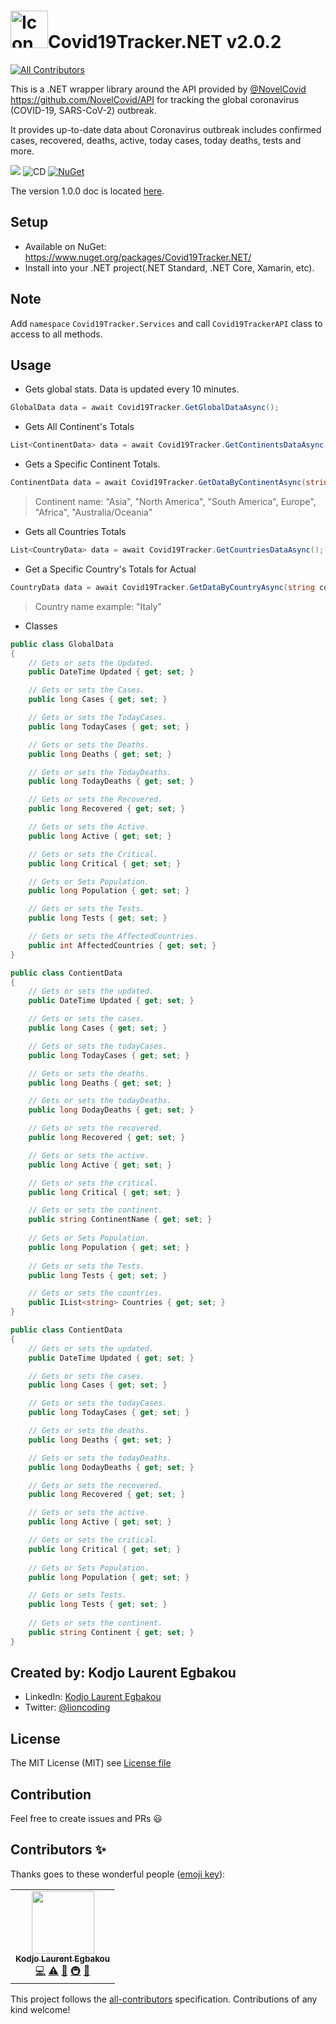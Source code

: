 # <img src="art/icon.png" alt="Icon" width="60" />Covid19Tracker.NET  v2.0.2
<!-- ALL-CONTRIBUTORS-BADGE:START - Do not remove or modify this section -->
[![All Contributors](https://img.shields.io/badge/all_contributors-1-orange.svg?style=flat-square)](#contributors-)
<!-- ALL-CONTRIBUTORS-BADGE:END -->

This is a .NET wrapper library around the API provided by [@NovelCovid](https://github.com/NovelCovid/) https://github.com/NovelCovid/API for tracking the global coronavirus (COVID-19, SARS-CoV-2) outbreak. 

It provides up-to-date data about Coronavirus outbreak includes confirmed cases, recovered, deaths, active, today cases, today deaths, tests and more.

![](https://github.com/egbakou/Covid19Tracker.NET/workflows/CI/badge.svg) ![CD](https://github.com/egbakou/Covid19Tracker.NET/workflows/CD/badge.svg) [![NuGet](https://img.shields.io/nuget/v/Covid19Tracker.NET.svg?label=NuGet)](https://www.nuget.org/packages/Covid19Tracker.NET/)

The version 1.0.0 doc is located [here](https://github.com/egbakou/Covid19Tracker.NET/blob/master/Docs/V1.0.0README.md).

## Setup

- Available on NuGet: https://www.nuget.org/packages/Covid19Tracker.NET/ 
- Install into your .NET project(.NET Standard, .NET Core, Xamarin, etc).

## Note

Add `namespace` `Covid19Tracker.Services` and call `Covid19TrackerAPI` class to access to all methods.

## Usage

- Gets global stats. Data is updated every 10 minutes.

```csharp
GlobalData data = await Covid19Tracker.GetGlobalDataAsync();
```

-  Gets All Continent's Totals

```csharp
List<ContinentData> data = await Covid19Tracker.GetContinentsDataAsync();
```

- Gets a Specific Continent Totals.

```csharp
ContinentData data = await Covid19Tracker.GetDataByContinentAsync(string contient);
```

> Continent name: "Asia", "North America", "South America", Europe", "Africa", "Australia/Oceania"

-  Gets all Countries Totals

```csharp
List<CountryData> data = await Covid19Tracker.GetCountriesDataAsync();
```

-  Get a Specific Country's Totals for Actual

```csharp
CountryData data = await Covid19Tracker.GetDataByCountryAsync(string country);
```

> Country name example: "Italy"

- Classes

```csharp
public class GlobalData
{
    // Gets or sets the Updated.
    public DateTime Updated { get; set; }

    // Gets or sets the Cases.
    public long Cases { get; set; }

    // Gets or sets the TodayCases.
    public long TodayCases { get; set; }

    // Gets or sets the Deaths.
    public long Deaths { get; set; }

    // Gets or sets the TodayDeaths.
    public long TodayDeaths { get; set; }

    // Gets or sets the Recovered.
    public long Recovered { get; set; }

    // Gets or sets the Active.
    public long Active { get; set; }

    // Gets or sets the Critical.
    public long Critical { get; set; }

    // Gets or Sets Population.
    public long Population { get; set; }

    // Gets or sets the Tests.
    public long Tests { get; set; }

    // Gets or sets the AffectedCountries.
    public int AffectedCountries { get; set; }      
}
```

```csharp
public class ContientData
{
    // Gets or sets the updated.
    public DateTime Updated { get; set; }

    // Gets or sets the cases.
    public long Cases { get; set; }

    // Gets or sets the todayCases.
    public long TodayCases { get; set; }

    // Gets or sets the deaths.
    public long Deaths { get; set; }

    // Gets or sets the todayDeaths.
    public long DodayDeaths { get; set; }

    // Gets or sets the recovered.
    public long Recovered { get; set; }

    // Gets or sets the active.
    public long Active { get; set; }

    // Gets or sets the critical.
    public long Critical { get; set; }

    // Gets or sets the continent.
    public string ContinentName { get; set; }
       
    // Gets or Sets Population.
    public long Population { get; set; }
    
    // Gets or sets the Tests.
    public long Tests { get; set; }

    // Gets or sets the countries.
    public IList<string> Countries { get; set; }
}
```

```csharp
public class ContientData
{
    // Gets or sets the updated.
    public DateTime Updated { get; set; }

    // Gets or sets the cases.
    public long Cases { get; set; }

    // Gets or sets the todayCases.
    public long TodayCases { get; set; }

    // Gets or sets the deaths.
    public long Deaths { get; set; }

    // Gets or sets the todayDeaths.
    public long DodayDeaths { get; set; }

    // Gets or sets the recovered.
    public long Recovered { get; set; }

    // Gets or sets the active.
    public long Active { get; set; }

    // Gets or sets the critical.
    public long Critical { get; set; }
       
    // Gets or Sets Population.
    public long Population { get; set; }

    // Gets or sets Tests.
    public long Tests { get; set; }
    
    // Gets or sets the continent.
    public string Continent { get; set; }
}
```

## Created by: Kodjo Laurent Egbakou

- LinkedIn: [Kodjo Laurent Egbakou](https://www.linkedin.com/in/laurentegbakou/)
- Twitter: [@lioncoding](https://twitter.com/lioncoding)

## License

The MIT License (MIT) see [License file](https://github.com/egbakou/Covid19Tracker.NET/blob/master/LICENSE)

## Contribution

Feel free to create issues and PRs 😃
## Contributors ✨

Thanks goes to these wonderful people ([emoji key](https://allcontributors.org/docs/en/emoji-key)):

<!-- ALL-CONTRIBUTORS-LIST:START - Do not remove or modify this section -->
<!-- prettier-ignore-start -->
<!-- markdownlint-disable -->
<table>
  <tr>
    <td align="center"><a href="https://lioncoding.com"><img src="https://avatars0.githubusercontent.com/u/26142591?v=4" width="100px;" alt=""/><br /><sub><b>Kodjo Laurent Egbakou</b></sub></a><br /><a href="https://github.com/egbakou/Covid19Tracker.NET/commits?author=egbakou" title="Code">💻</a> <a href="https://github.com/egbakou/Covid19Tracker.NET/commits?author=egbakou" title="Tests">⚠️</a> <a href="https://github.com/egbakou/Covid19Tracker.NET/commits?author=egbakou" title="Documentation">📖</a> <a href="#infra-egbakou" title="Infrastructure (Hosting, Build-Tools, etc)">🚇</a> <a href="#maintenance-egbakou" title="Maintenance">🚧</a></td>
  </tr>
</table>

<!-- markdownlint-enable -->
<!-- prettier-ignore-end -->
<!-- ALL-CONTRIBUTORS-LIST:END -->

This project follows the [all-contributors](https://github.com/all-contributors/all-contributors) specification. Contributions of any kind welcome!